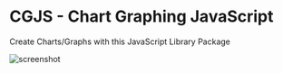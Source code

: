 # CGJS - Chart Graphing JavaScript
 Create Charts/Graphs with this JavaScript Library Package

![screenshot](https://github.com/Monnapse/CGJS-Chart-Graphing-JavaScript/blob/main/preview.png?raw=true)
